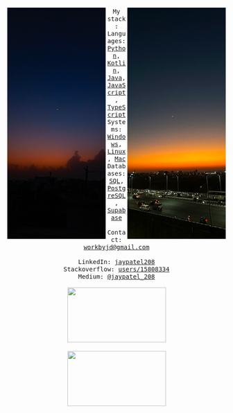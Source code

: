<div align="center">
  <p float="left">
    <img src="images/4.jpg" width="227" align="left">
    <img src="images/66.jpg" width="227" align="right">
  </p>
  <div align="center">
    <samp>
      My stack:
      <br>
      Languages:
      <a href="https://www.python.org/">Python</a>,
      <a href="https://kotlinlang.org/">Kotlin</a>, 
      <a href="https://www.oracle.com/java/technologies/java-se-glance.html">Java</a>,
      <a href="https://ecma-international.org/publications-and-standards/standards/ecma-262/">JavaScript</a>,
      <a href="https://www.typescriptlang.org/">TypeScript</a>
      <br>
      Systems: 
      <a href="https://www.microsoft.com/en-us/windows/">Windows</a>, 
      <a href="https://www.linux.org/">Linux</a>,
      <a href="https://www.apple.com/in/mac/">Mac</a>
      <br>
      Databases: 
      <a href="https://www.mysql.com/">SQL</a>,
      <a href="https://www.postgresql.org/">PostgreSQL</a>,
      <a href="https://supabase.com/">Supabase</a>
      <br>   
      <br>
      Contact: 
      <a href="mailto:workbyjd@gmail.com">workbyjd@gmail.com</a>
      <br>
      <br>
      LinkedIn:
      <a href="https://www.linkedin.com/in/jaypatel208/">jaypatel208</a><br>
      Stackoverflow:
      <a href="https://stackoverflow.com/users/15808334/jay-patel">users/15808334</a><br>
      Medium:
      <a href="https://medium.com/@jaypatel_208">@jaypatel_208</a><br>
      <br>
    </samp>
  </div>
  <img src="https://lanyard.cnrad.dev/api/1259520083919638583?bg=202277&showDisplayName=true&idleMessage=Going%20at%20your%20own%20pace%20in%20a%20world%20that%E2%80%99s%20always%20rushing%20is%20a%20superpower%20" width="227" height="127" />
  <br>
  <br>
  <img src="https://media0.giphy.com/media/v1.Y2lkPTc5MGI3NjExb2RkMzdmMzF1dXNtenI5ZGV5ZDBvdzVqdDQ1dm9hYWc3c2FhbXBvbyZlcD12MV9pbnRlcm5hbF9naWZfYnlfaWQmY3Q9Zw/EMpPEre2PqFy8GkOZE/giphy.gif" width="227" height="127" />
</div>
